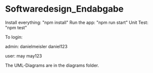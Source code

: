 # Softwaredesign_Endabgabe

Install everything: "npm install"
Run the app: "npm run start"
Unit Test: "npm test"

To login:

admin:
danielmeisler
daniel123

user:
may
may123

The UML-Diagrams are in the diagrams folder.